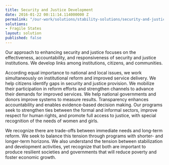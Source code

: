 ```yaml
---
title: Security and Justice Development
date: 2016-01-22 00:11:14.114000000 Z
permalink: "/our-work/solutions/stability-solutions/security-and-justice-development"
solutions:
- Fragile States
layout: solution
published: false
---
```


Our approach to enhancing security and justice focuses on the effectiveness, accountability, and responsiveness of security and justice institutions. We
develop links among institutions, citizens, and communities.

According equal importance to national and local issues, we work simultaneously on institutional reform and improved service delivery. We help citizens identify gaps in security and justice provision. We mobilize their participation in reform efforts and strengthen channels to advance their demands for improved services. We help national governments and donors improve systems to measure results. Transparency enhances accountability and enables evidence-based decision making. Our programs seek to strengthen ties between the formal and informal sectors, improve respect for human rights, and promote full access to justice, with special recognition of the needs of women and girls.

We recognize there are trade-offs between immediate needs and long-term reform. We seek to balance this tension through programs with shorter- and longer-term horizons. We also understand the tension between stabilization and development activities, yet recognize that both are important to produce resilient societies and governments that will reduce poverty and foster economic growth.
